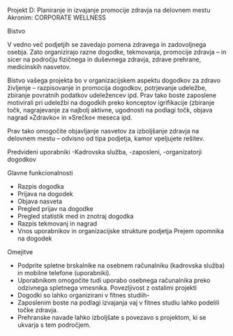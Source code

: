 Projekt D: Planiranje in izvajanje promocije zdravja na delovnem mestu
Akronim: CORPORATE WELLNESS

Bistvo

V vedno več podjetjih se zavedajo pomena zdravega in zadovoljnega osebja. Zato organizirajo
razne dogodke, tekmovanja, promocije zdravja – in sicer na področju fizičnega in duševnega
zdravja, zdrave prehrane, medicinskih nasvetov.

Bistvo vašega projekta bo v organizacijskem aspektu dogodkov za zdravo življenje –
razpisovanje in promocija dogodkov, potrjevanje udeležbe, zbiranje povratnih podatkov
udeležencev ipd. Prav tako boste zaposlene motivirali pri udeležbi na dogodkih preko
konceptov igrifikacije (zbiranje točk, nagrajevanje za najbolj aktivne, ugodnosti na podlagi
točk, objava nagrad »Zdravko« in »Srečko« meseca ipd.

Prav tako omogočite objavljanje nasvetov za izboljšanje zdravja na delovnem mestu –
odvisno od tipa podjetja, kamor vpeljujete rešitev.

Predvideni uporabniki
-Kadrovska služba, 
-zaposleni, 
-organizatorji dogodkov

Glavne funkcionalnosti
- Razpis dogodka
- Prijava na dogodek
- Objava nasveta
- Pregled prijav na dogodke
- Pregled statistik med in znotraj dogodka
- Razpis tekmovanj in nagrad
- Vnos uporabnikov in organizacijske strukture podjetja
 Prejem opomnika na dogodek

Omejitve
- Podprite spletne brskalnike na osebnem računalniku (kadrovska služba) in mobilne
telefone (uporabniki).
- Uporabnikom omogočite tudi uporabo osebnega računalnika preko odzivnega
spletnega vmesnika.
Povezljivost z ostalimi projekti
- Dogodki so lahko organizirani v fitnes studiih-
- Zaposlenim boste na podlagi izvajanja vaj v fitnes studiu lahko podelili točke zdravja.
- Prehranske navade lahko izboljšate s povezavo s projektom, ki se ukvarja s tem
področjem.
